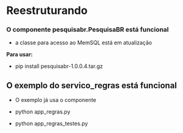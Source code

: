 # Reestruturando

### O componente pesquisabr.PesquisaBR está funcional

- a classe para acesso ao MemSQL está em atualização

**Para usar:**
- pip install pesquisabr-1.0.0.4.tar.gz

## O exemplo do servico_regras está funcional

- O exemplo já usa o componente

- python app_regras.py 
- python app_regras_testes.py 
